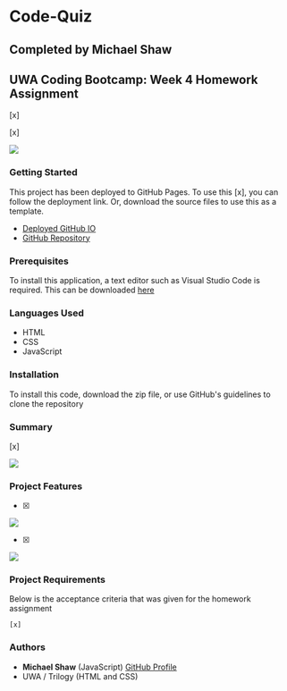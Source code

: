 # Code-Quiz

## Completed by Michael Shaw 
## UWA Coding Bootcamp: Week 4 Homework Assignment

[x]

[x]

![](x)

### Getting Started

This project has been deployed to GitHub Pages. To use this [x], you can follow the deployment link. Or, download the source files to use this as a template.

* [Deployed GitHub IO](x)
* [GitHub Repository](x)

### Prerequisites
To install this application, a text editor such as Visual Studio Code is required. This can be downloaded [here](https://code.visualstudio.com/download)

### Languages Used
* HTML 
* CSS
* JavaScript

### Installation
To install this code, download the zip file, or use GitHub's guidelines to clone the repository

### Summary
[x]

![](x)

### Project Features
*[x]
![](x)

*[x]
    
![](x)

### Project Requirements 

Below is the acceptance criteria that was given for the homework assignment
```
[x]
```

### Authors
* **Michael Shaw** (JavaScript) [GitHub Profile](https://github.com/michaelshxw)
* UWA / Trilogy (HTML and CSS)
